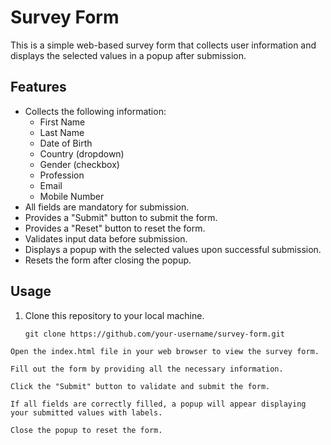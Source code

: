 # Survey Form

This is a simple web-based survey form that collects user information and displays the selected values in a popup after submission.

## Features

- Collects the following information:
  - First Name
  - Last Name
  - Date of Birth
  - Country (dropdown)
  - Gender (checkbox)
  - Profession
  - Email
  - Mobile Number
- All fields are mandatory for submission.
- Provides a "Submit" button to submit the form.
- Provides a "Reset" button to reset the form.
- Validates input data before submission.
- Displays a popup with the selected values upon successful submission.
- Resets the form after closing the popup.

## Usage

1. Clone this repository to your local machine.

   ```shell
   git clone https://github.com/your-username/survey-form.git
```
Open the index.html file in your web browser to view the survey form.

Fill out the form by providing all the necessary information.

Click the "Submit" button to validate and submit the form.

If all fields are correctly filled, a popup will appear displaying your submitted values with labels.

Close the popup to reset the form.
